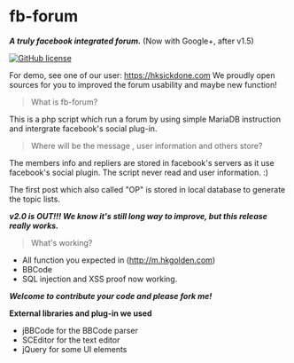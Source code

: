 # fb-forum
*****A truly facebook integrated forum.***** (Now with Google+, after v1.5)

[![GitHub license](https://img.shields.io/badge/license-Apache%202-blue.svg)](https://raw.githubusercontent.com/fbForum/fb-forum/master/LICENSE)

For demo, see one of our user:  https://hksickdone.com
We proudly open sources for you to improved the forum usability and maybe new function!


> What is fb-forum?

This is a php script which run a forum by using simple MariaDB instruction and intergrate facebook's social plug-in.

>Where will be the message , user information and others store?

The members  info and repliers are stored in facebook's servers as it use facebook's social plugin. The script never read and user information. :)

The first post which also called "OP" is stored in local database to generate the topic lists.

***v2.0 is OUT!!! We know it's still long way to improve, but this release really works.***

>What's working?

* All function you expected in (http://m.hkgolden.com)
* BBCode
* SQL injection and XSS proof now working.

***Welcome to contribute your code and please fork me!***

**External libraries and plug-in we used**
* jBBCode for the BBCode parser
* SCEditor for the text editor
* jQuery for some UI elements

